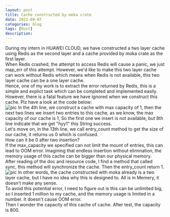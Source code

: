 ```yaml
---
layout: post
title: Cache constructed by moka crate
date: 2022-09-07
categories: blog
tags: [Rust]
description: 
---
```


During my intern in HUAWEI CLOUD, we have constructed a two layer cache using Redis as the second layer and a cache provided by moka crate as the first layer.<br>
When Redis crashed, the attempt to access Redis will cause a panic, we just map_err of this attempt. However, we'd like to make this two layer cache can work without Redis which means when Redis is not available, this two layer cache can be a one layer cache.<br>
Hence, one of my work is to extract the error returned by Redis, this is a simple and explict task which can be completed and implemented easily.<br>
However, there is a fatal feature we have ignored when we construct this cache. Plz have a look at the code below:<br>
![pic](https://whyy7777.github.io/img/moka.png)
In the 4th line, we construct a cache with max capacity of 1, then the next two lines we insert two entries to this cache, as we know, the max capacity of our cache is 1, So the first one we insert is not available, but 8th line indicate that we get "hyy1" this String success.<br>
Let's move on, in the 13th line, we call entry_count method to get the size of our cache, it returns us 0 which is confused.<br>
How can it be 0 after two insertion?<br>
If the max_capacity we specified can not limit the mount of entries, this can lead to OOM error. Imagining that endless insertion without elimination, the memory usage of this cache can be bigger than our physical memory.<br>
After reading of the doc and resource code, I find a method that called sync, this method will synchronize the cache. Then the entry_count return 1.<br>
![pic](https://whyy7777.github.io/img/moka2.png)
In other words, the cache constructed with moka already is a two layer cache, but I have no idea why this is designed to. All is in Memery, it doesn't make any sense.<br>
To avoid this potential error, I need to figure out is this can be unlimited big, so I inserted 1 million to my cache, and the memory usage is limited in a number. It doesn't cause OOM error.<br>
Then I wonder the capacity of this cache of cache. After test, the capacity is 800.
